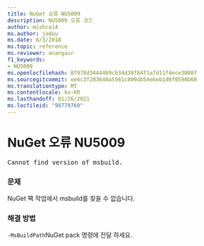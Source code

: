 ```yaml
---
title: NuGet 오류 NU5009
description: NU5009 오류 코드
author: mishra14
ms.author: jodou
ms.date: 8/3/2018
ms.topic: reference
ms.reviewer: anangaur
f1_keywords:
- NU5009
ms.openlocfilehash: 8f978d3444469cb34d38f84f1a7d11f4ece3080f
ms.sourcegitcommit: ee6c3f203648a5561c809db54ebeb1d0f0598b68
ms.translationtype: MT
ms.contentlocale: ko-KR
ms.lasthandoff: 01/26/2021
ms.locfileid: "98779760"
---
```

# <a name="nuget-error-nu5009"></a>NuGet 오류 NU5009
<pre>Cannot find version of msbuild.</pre>

### <a name="issue"></a>문제

NuGet 팩 작업에서 msbuild를 찾을 수 없습니다.


### <a name="solution"></a>해결 방법

`-MsBuildPath`NuGet pack 명령에 전달 하세요.

